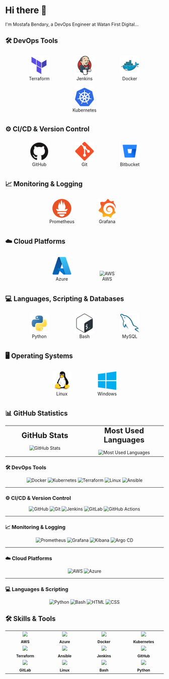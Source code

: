 # Hi there 👋
I'm Mostafa Bendary, a DevOps Engineer at Watan First Digital...

## 🛠️ DevOps Tools

<p align="center">
  <span style="display:inline-block; width:120px; margin:10px; text-align:center;">
    <img src="https://raw.githubusercontent.com/devicons/devicon/master/icons/terraform/terraform-original.svg" height="60" alt="Terraform" /><br>
    Terraform
  </span>
  <span style="display:inline-block; width:120px; margin:10px; text-align:center;">
    <img src="https://raw.githubusercontent.com/devicons/devicon/master/icons/jenkins/jenkins-original.svg" height="60" alt="Jenkins" /><br>
    Jenkins
  </span>
  <span style="display:inline-block; width:120px; margin:10px; text-align:center;">
    <img src="https://raw.githubusercontent.com/devicons/devicon/master/icons/docker/docker-original.svg" height="60" alt="Docker" /><br>
    Docker
  </span>
  <span style="display:inline-block; width:120px; margin:10px; text-align:center;">
    <img src="https://raw.githubusercontent.com/devicons/devicon/master/icons/kubernetes/kubernetes-plain.svg" height="60" alt="Kubernetes" /><br>
    Kubernetes
  </span>
</p>

## ⚙️ CI/CD & Version Control

<p align="center">
  <span style="display:inline-block; width:120px; margin:10px; text-align:center;">
    <img src="https://raw.githubusercontent.com/devicons/devicon/master/icons/github/github-original.svg" height="60" alt="GitHub" /><br>
    GitHub
  </span>
  <span style="display:inline-block; width:120px; margin:10px; text-align:center;">
    <img src="https://raw.githubusercontent.com/devicons/devicon/master/icons/git/git-original.svg" height="60" alt="Git" /><br>
    Git
  </span>
  <span style="display:inline-block; width:120px; margin:10px; text-align:center;">
    <img src="https://raw.githubusercontent.com/devicons/devicon/master/icons/bitbucket/bitbucket-original.svg" height="60" alt="Bitbucket" /><br>
    Bitbucket
  </span>
</p>

## 📈 Monitoring & Logging

<p align="center">
  <span style="display:inline-block; width:120px; margin:10px; text-align:center;">
    <img src="https://raw.githubusercontent.com/devicons/devicon/master/icons/prometheus/prometheus-original.svg" height="60" alt="Prometheus" /><br>
    Prometheus
  </span>
  <span style="display:inline-block; width:120px; margin:10px; text-align:center;">
    <img src="https://raw.githubusercontent.com/devicons/devicon/master/icons/grafana/grafana-original.svg" height="60" alt="Grafana" /><br>
    Grafana
  </span>
</p>

## ☁️ Cloud Platforms

<p align="center">
  <span style="display:inline-block; width:120px; margin:10px; text-align:center;">
    <img src="https://raw.githubusercontent.com/devicons/devicon/master/icons/azure/azure-original.svg" height="60" alt="Azure" /><br>
    Azure
  </span>
  <span style="display:inline-block; width:120px; margin:10px; text-align:center;">
    <img src="https://raw.githubusercontent.com/devicons/devicon/master/icons/aws/aws-original.svg" height="60" alt="AWS" /><br>
    AWS
  </span>
</p>

## 💻 Languages, Scripting & Databases

<p align="center">
  <span style="display:inline-block; width:120px; margin:10px; text-align:center;">
    <img src="https://raw.githubusercontent.com/devicons/devicon/master/icons/python/python-original.svg" height="60" alt="Python" /><br>
    Python
  </span>
  <span style="display:inline-block; width:120px; margin:10px; text-align:center;">
    <img src="https://raw.githubusercontent.com/devicons/devicon/master/icons/bash/bash-original.svg" height="60" alt="Bash" /><br>
    Bash
  </span>
  <span style="display:inline-block; width:120px; margin:10px; text-align:center;">
    <img src="https://raw.githubusercontent.com/devicons/devicon/master/icons/mysql/mysql-original.svg" height="60" alt="MySQL" /><br>
    MySQL
  </span>
</p>

## 🖥️ Operating Systems

<p align="center">
  <span style="display:inline-block; width:120px; margin:10px; text-align:center;">
    <img src="https://raw.githubusercontent.com/devicons/devicon/master/icons/linux/linux-original.svg" height="60" alt="Linux" /><br>
    Linux
  </span>
  <span style="display:inline-block; width:120px; margin:10px; text-align:center;">
    <img src="https://raw.githubusercontent.com/devicons/devicon/master/icons/windows8/windows8-original.svg" height="60" alt="Windows" /><br>
    Windows
  </span>
</p>


## 📊 GitHub Statistics

<table>
  <tr>
    <td align="center" width="50%">
      <strong style="font-size: 24px;">GitHub Stats</strong><br><br>
      <img src="https://github-readme-stats.vercel.app/api?username=mostafabendary&show_icons=true&theme=tokyonight&hide_border=true" alt="GitHub Stats" width="600" />
    </td>
    <td align="center" width="50%">
      <strong style="font-size: 24px;">Most Used Languages</strong><br><br>
      <img src="https://github-readme-stats.vercel.app/api/top-langs/?username=mostafabendary&layout=compact&theme=tokyonight&hide_border=true" alt="Most Used Languages" width="600" />
    </td>
  </tr>
</table>




### 🛠️ DevOps Tools

<div align="center">

<img src="https://techstack-generator.vercel.app/docker-icon.svg" alt="Docker" width="60"/>
<img src="https://techstack-generator.vercel.app/kubernetes-icon.svg" alt="Kubernetes" width="60"/>
<img src="https://techstack-generator.vercel.app/terraform-icon.svg" alt="Terraform" width="60"/>
<img src="https://techstack-generator.vercel.app/linux-icon.svg" alt="Linux" width="60"/>
<img src="https://cdn.jsdelivr.net/gh/devicons/devicon/icons/ansible/ansible-original.svg" alt="Ansible" width="60"/>

</div>

---

### ⚙️ CI/CD & Version Control

<div align="center">

<img src="https://techstack-generator.vercel.app/github-icon.svg" alt="GitHub" width="60"/>
<img src="https://techstack-generator.vercel.app/git-icon.svg" alt="Git" width="60"/>
<img src="https://techstack-generator.vercel.app/jenkins-icon.svg" alt="Jenkins" width="60"/>
<img src="https://cdn.jsdelivr.net/gh/devicons/devicon/icons/gitlab/gitlab-original.svg" alt="GitLab" width="60"/>
<img src="https://raw.githubusercontent.com/abrahamcalf/programming-languages-logos/master/src/github-actions/github-actions.svg" alt="GitHub Actions" width="60"/>

</div>

---

### 📈 Monitoring & Logging

<div align="center">

<img src="https://cdn.jsdelivr.net/gh/devicons/devicon/icons/prometheus/prometheus-original.svg" alt="Prometheus" width="60"/>
<img src="https://cdn.jsdelivr.net/gh/devicons/devicon/icons/grafana/grafana-original.svg" alt="Grafana" width="60"/>
<img src="https://raw.githubusercontent.com/gilbarbara/logos/master/logos/kibana.svg" alt="Kibana" width="60"/>
<img src="https://cdn.jsdelivr.net/gh/devicons/devicon/icons/argocd/argocd-original.svg" alt="Argo CD" width="60"/>

</div>

---

### ☁️ Cloud Platforms

<div align="center">

<img src="https://techstack-generator.vercel.app/aws-icon.svg" alt="AWS" width="60"/>
<img src="https://techstack-generator.vercel.app/azure-icon.svg" alt="Azure" width="60"/>

</div>

---

### 💻 Languages & Scripting

<div align="center">

<img src="https://techstack-generator.vercel.app/python-icon.svg" alt="Python" width="60"/>
<img src="https://cdn.jsdelivr.net/gh/devicons/devicon/icons/bash/bash-original.svg" alt="Bash" width="60"/>
<img src="https://techstack-generator.vercel.app/html-icon.svg" alt="HTML" width="60"/>
<img src="https://techstack-generator.vercel.app/css-icon.svg" alt="CSS" width="60"/>

</div>





## 🛠️ Skills & Tools

<div align="center">

<table>
  <tr>
    <td align="center" width="120">
      <img src="https://skillicons.dev/icons?i=aws" width="60" /><br><sub><b>AWS</b></sub>
    </td>
    <td align="center" width="120">
      <img src="https://skillicons.dev/icons?i=azure" width="60" /><br><sub><b>Azure</b></sub>
    </td>
    <td align="center" width="120">
      <img src="https://skillicons.dev/icons?i=docker" width="60" /><br><sub><b>Docker</b></sub>
    </td>
    <td align="center" width="120">
      <img src="https://skillicons.dev/icons?i=kubernetes" width="60" /><br><sub><b>Kubernetes</b></sub>
    </td>
  </tr>
  <tr>
    <td align="center" width="120">
      <img src="https://skillicons.dev/icons?i=terraform" width="60" /><br><sub><b>Terraform</b></sub>
    </td>
    <td align="center" width="120">
      <img src="https://skillicons.dev/icons?i=ansible" width="60" /><br><sub><b>Ansible</b></sub>
    </td>
    <td align="center" width="120">
      <img src="https://skillicons.dev/icons?i=jenkins" width="60" /><br><sub><b>Jenkins</b></sub>
    </td>
    <td align="center" width="120">
      <img src="https://skillicons.dev/icons?i=github" width="60" /><br><sub><b>GitHub</b></sub>
    </td>
  </tr>
  <tr>
    <td align="center" width="120">
      <img src="https://skillicons.dev/icons?i=gitlab" width="60" /><br><sub><b>GitLab</b></sub>
    </td>
    <td align="center" width="120">
      <img src="https://skillicons.dev/icons?i=linux" width="60" /><br><sub><b>Linux</b></sub>
    </td>
    <td align="center" width="120">
      <img src="https://skillicons.dev/icons?i=bash" width="60" /><br><sub><b>Bash</b></sub>
    </td>
    <td align="center" width="120">
      <img src="https://skillicons.dev/icons?i=python" width="60" /><br><sub><b>Python</b></sub>
    </td>
  </tr>
</table>

</div>

